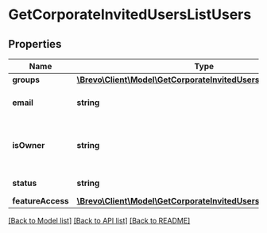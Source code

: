 # GetCorporateInvitedUsersListUsers

## Properties
Name | Type | Description | Notes
------------ | ------------- | ------------- | -------------
**groups** | [**\Brevo\Client\Model\GetCorporateInvitedUsersListGroups**](GetCorporateInvitedUsersListGroups.md) |  | 
**email** | **string** | Email address of the user. | 
**isOwner** | **string** | Flag for indicating is user owner of the organization. | 
**status** | **string** | Status of the invited user. | 
**featureAccess** | [**\Brevo\Client\Model\GetCorporateInvitedUsersListFeatureAccess**](GetCorporateInvitedUsersListFeatureAccess.md) |  | 

[[Back to Model list]](../../README.md#documentation-for-models) [[Back to API list]](../../README.md#documentation-for-api-endpoints) [[Back to README]](../../README.md)


